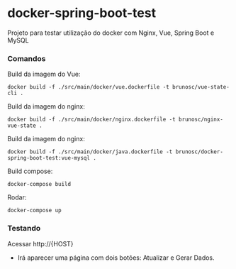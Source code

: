 # docker-spring-boot-test
Projeto para testar utilização do docker com Nginx, Vue, Spring Boot e MySQL

### Comandos
Build da imagem do Vue:
```
docker build -f ./src/main/docker/vue.dockerfile -t brunosc/vue-state-cli .
```

Build da imagem do nginx:
```
docker build -f ./src/main/docker/nginx.dockerfile -t brunosc/nginx-vue-state .
```

Build da imagem do nginx:
```
docker build -f ./src/main/docker/java.dockerfile -t brunosc/docker-spring-boot-test:vue-mysql .
```


Build compose:
```
docker-compose build
```

Rodar:
```
docker-compose up
```

### Testando
Acessar http://{HOST}
* Irá aparecer uma página com dois botões: Atualizar e Gerar Dados.